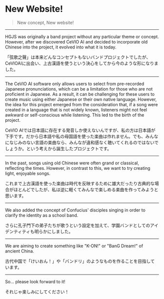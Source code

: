 
# New Website!

> New concept, New website!

---

HGJS was originally a band project without any particular theme or concept. However, after we discovered CeVIO AI and decided to incorporate old Chinese into the project, it evolved into what it is today.

「弦歌之聲」は本来どんなコンセプトもないバンドプロジェクトでしたが、CeVIOAIに出会い、上古漢語を使うという決心をしてから今のような形になりました。

---

The CeVIO AI software only allows users to select from pre-recorded Japanese pronunciations, which can be a limitation for those who are not proficient in Japanese. As a result, it can be challenging for these users to create music using either Japanese or their own native language. However, the idea for this project emerged from the consideration that, if a song were created in a language that is not widely known, listeners might not feel awkward or self-conscious while listening. This led to the birth of the project.

CeVIO AIでは日本語に存在する発音しか使えないんですが、私の方は日本語が下手です。だから日本語や私の母国語を使った楽曲は作れません。でも、みんなになじみのない言語の楽曲なら、みんなが違和感なく聴いてくれるのではないでしょうか。という考えから誕生したプロジェクトです。

---

In the past, songs using old Chinese were often grand or classical, reflecting the times. However, in contrast to this, we want to try creating light, enjoyable songs.

これまで上古漢語を使った楽曲は時代を反映するために雄大だったり古典的な場合がほとんどでしたが、私は逆に軽くてみんなで楽しめる楽曲を作ってみようと思います。

---

We also added the concept of Confucius' disciples singing in order to clarify the identity as a school band.

さらに孔子門下の弟子たちが歌うという設定を加えて、学園バンドとしてのアイデンティティも明らかにしました。

---

We are aiming to create something like "K-ON!" or "BanG Dream!" of ancient China.

古代中国で「けいおん！」や「バンドリ」のようなものを作ることを目指しています。

---

So... please look forward to it!

それじゃ楽しみにしてください！
